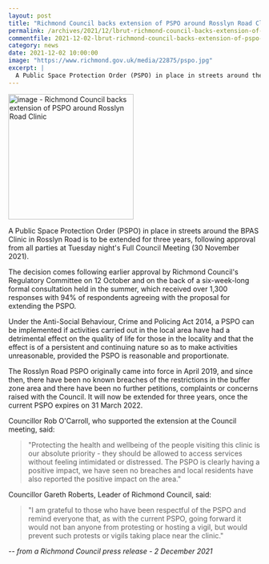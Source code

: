 ```yaml
---
layout: post
title: "Richmond Council backs extension of PSPO around Rosslyn Road Clinic"
permalink: /archives/2021/12/lbrut-richmond-council-backs-extension-of-pspo-around-rosslyn-road-clinic.html
commentfile: 2021-12-02-lbrut-richmond-council-backs-extension-of-pspo-around-rosslyn-road-clinic
category: news
date: 2021-12-02 10:00:00
image: "https://www.richmond.gov.uk/media/22875/pspo.jpg"
excerpt: |
  A Public Space Protection Order (PSPO) in place in streets around the BPAS  Clinic in Rosslyn Road is to be extended for three years, following  approval from all parties at Tuesday night's Full Council Meeting (30  November 2021).
---
```


<img src="https://www.richmond.gov.uk/media/22875/pspo.jpg" alt="image - Richmond Council backs extension of PSPO around Rosslyn Road Clinic " width="250" class="photo right"  >

A Public Space Protection Order (PSPO) in place in streets around the BPAS Clinic in Rosslyn Road is to be extended for three years, following approval from all parties at Tuesday night's Full Council Meeting (30 November 2021).

The decision comes following earlier approval by Richmond Council's Regulatory Committee on 12 October and on the back of a six-week-long formal consultation held in the summer, which received over 1,300 responses with 94% of respondents agreeing with the proposal for extending the PSPO.

Under the Anti-Social Behaviour, Crime and Policing Act 2014, a PSPO can be implemented if activities carried out in the local area have had a detrimental effect on the quality of life for those in the locality and that the effect is of a persistent and continuing nature so as to make activities unreasonable, provided the PSPO is reasonable and proportionate.

The Rosslyn Road PSPO originally came into force in April 2019, and since then, there have been no known breaches of the restrictions in the buffer zone area and there have been no further petitions, complaints or concerns raised with the Council. It will now be extended for three years, once the current PSPO expires on 31 March 2022.

Councillor Rob O'Carroll, who supported the extension at the Council meeting, said:

> "Protecting the health and wellbeing of the people visiting this clinic is our absolute priority - they should be allowed to access services without feeling intimidated or distressed. The PSPO is clearly having a positive impact, we have seen no breaches and local residents have also reported the positive impact on the area."

Councillor Gareth Roberts, Leader of Richmond Council, said:

> "I am grateful to those who have been respectful of the PSPO and remind everyone that, as with the current PSPO, going forward it would not ban anyone from protesting or hosting a vigil, but would prevent such protests or vigils taking place near the clinic."

<cite>-- from a Richmond Council press release - 2 December 2021</cite>
